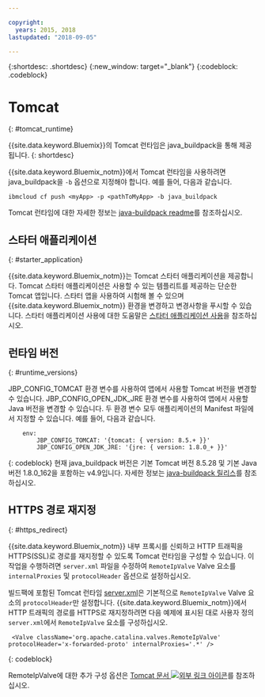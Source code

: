 ```yaml
---

copyright:
  years: 2015, 2018
lastupdated: "2018-09-05"

---
```


{:shortdesc: .shortdesc}
{:new_window: target="_blank"}
{:codeblock: .codeblock}


# Tomcat
{: #tomcat_runtime}

{{site.data.keyword.Bluemix}}의 Tomcat 런타임은 java_buildpack을 통해 제공됩니다.
{: shortdesc}

{{site.data.keyword.Bluemix_notm}}에서 Tomcat 런타임을 사용하려면 java_buildpack을 `-b` 옵션으로 지정해야 합니다. 예를 들어, 다음과 같습니다.

```
ibmcloud cf push <myApp> -p <pathToMyApp> -b java_buildpack
```

Tomcat 런타임에 대한 자세한 정보는
[java-buildpack readme](https://github.com/cloudfoundry/java-buildpack/blob/master/README.md)를 참조하십시오.

## 스타터 애플리케이션
{: #starter_application}

{{site.data.keyword.Bluemix_notm}}는 Tomcat 스타터 애플리케이션을 제공합니다.  Tomcat 스타터 애플리케이션은 사용할 수 있는 템플리트를 제공하는 단순한 Tomcat 앱입니다. 스타터 앱을 사용하여 시험해 볼 수 있으며 {{site.data.keyword.Bluemix_notm}} 환경을 변경하고 변경사항을 푸시할 수
있습니다. 스타터 애플리케이션 사용에 대한 도움말은 [스타터 애플리케이션 사용](../common/starter_app_usage.html)을 참조하십시오.

## 런타임 버전
{: #runtime_versions}

JBP_CONFIG_TOMCAT 환경 변수를 사용하여 앱에서 사용할 Tomcat 버전을 변경할 수 있습니다.
JBP_CONFIG_OPEN_JDK_JRE 환경 변수를 사용하여 앱에서 사용할 Java 버전을 변경할 수 있습니다.
두 환경 변수 모두 애플리케이션의 Manifest 파일에서 지정할 수 있습니다.  예를 들어, 다음과 같습니다.
```
    env:
        JBP_CONFIG_TOMCAT: '{tomcat: { version: 8.5.+ }}'
        JBP_CONFIG_OPEN_JDK_JRE: '{jre: { version: 1.8.0_+ }}'
```
{: codeblock}
현재 java_buildpack 버전은 기본 Tomcat 버전 8.5.28 및 기본 Java 버전 1.8.0_162을 포함하는 v4.9입니다.
자세한 정보는 [java-buildpack 릴리스](https://github.com/cloudfoundry/java-buildpack/releases/tag/v4.9)를 참조하십시오.

## HTTPS 경로 재지정
{: #https_redirect}

{{site.data.keyword.Bluemix_notm}} 내부 프록시를 신뢰하고 HTTP 트래픽을 HTTPS(SSL)로 경로를 재지정할 수 있도록 Tomcat 런타임을 구성할 수 있습니다.
이 작업을 수행하려면 `server.xml` 파일을 수정하여 `RemoteIpValve` Valve 요소를 `internalProxies` 및 `protocolHeader` 옵션으로 설정하십시오.

빌드팩에 포함된 Tomcat 런타임 [server.xml](https://github.com/cloudfoundry/java-buildpack/blob/master/resources/tomcat/conf/server.xml)은 기본적으로 `RemoteIpValve` Valve 요소의 `protocolHeader`만 설정합니다.  {{site.data.keyword.Bluemix_notm}}에서 HTTP 트래픽의 경로를 HTTPS로 재지정하려면 다음 예제에 표시된 대로 사용자 정의 `server.xml`에서 `RemoteIpValve` 요소를 구성하십시오.

```
 <Valve className='org.apache.catalina.valves.RemoteIpValve' protocolHeader='x-forwarded-proto' internalProxies='.*' />
```
{: codeblock}

RemoteIpValve에 대한 추가 구성 옵션은
[Tomcat 문서 ![외부 링크 아이콘](../../icons/launch-glyph.svg "외부 링크 아이콘")](https://tomcat.apache.org/tomcat-8.5-doc/api/org/apache/catalina/valves/RemoteIpValve.html)를 참조하십시오.
